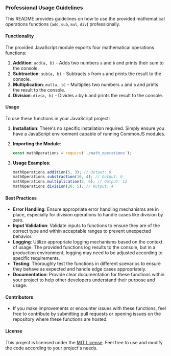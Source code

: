 ### Professional Usage Guidelines

This README provides guidelines on how to use the provided mathematical operations functions (`add`, `sub`, `mul`, `div`) professionally.

#### Functionality

The provided JavaScript module exports four mathematical operations functions:

1. **Addition**: `add(a, b)` - Adds two numbers `a` and `b` and prints their sum to the console.
2. **Subtraction**: `sub(a, b)` - Subtracts `b` from `a` and prints the result to the console.
3. **Multiplication**: `mul(a, b)` - Multiplies two numbers `a` and `b` and prints the result to the console.
4. **Division**: `div(a, b)` - Divides `a` by `b` and prints the result to the console.

#### Usage

To use these functions in your JavaScript project:

1. **Installation**: There's no specific installation required. Simply ensure you have a JavaScript environment capable of running CommonJS modules.

2. **Importing the Module**:
   ```javascript
   const mathOperations = require('./math_operations');
   ```

3. **Usage Examples**:
   ```javascript
   mathOperations.addition(5, 3); // Output: 8
   mathOperations.substraction(10, 4); // Output: 6
   mathOperations.multiplication(2, 6); // Output: 12
   mathOperations.division(20, 5); // Output: 4
   ```

#### Best Practices

- **Error Handling**: Ensure appropriate error handling mechanisms are in place, especially for division operations to handle cases like division by zero.
- **Input Validation**: Validate inputs to functions to ensure they are of the correct type and within acceptable ranges to prevent unexpected behavior.
- **Logging**: Utilize appropriate logging mechanisms based on the context of usage. The provided functions log results to the console, but in a production environment, logging may need to be adjusted according to specific requirements.
- **Testing**: Thoroughly test the functions in different scenarios to ensure they behave as expected and handle edge cases appropriately.
- **Documentation**: Provide clear documentation for these functions within your project to help other developers understand their purpose and usage.

#### Contributors

- If you make improvements or encounter issues with these functions, feel free to contribute by submitting pull requests or opening issues on the repository where these functions are hosted.

#### License

This project is licensed under the [MIT License](https://opensource.org/licenses/MIT). Feel free to use and modify the code according to your project's needs.